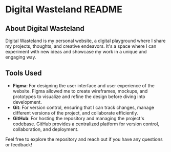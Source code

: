 # Digital Wasteland README

## About Digital Wasteland

Digital Wasteland is my personal website, a digital playground where I share my projects, thoughts, and creative endeavors. It's a space where I can experiment with new ideas and showcase my work in a unique and engaging way.

## Tools Used

- **Figma**: For designing the user interface and user experience of the website. Figma allowed me to create wireframes, mockups, and prototypes to visualize and refine the design before diving into development.
- **Git**: For version control, ensuring that I can track changes, manage different versions of the project, and collaborate efficiently.
- **GitHub**: For hosting the repository and managing the project's codebase. GitHub provides a centralized platform for version control, collaboration, and deployment.

Feel free to explore the repository and reach out if you have any questions or feedback!
